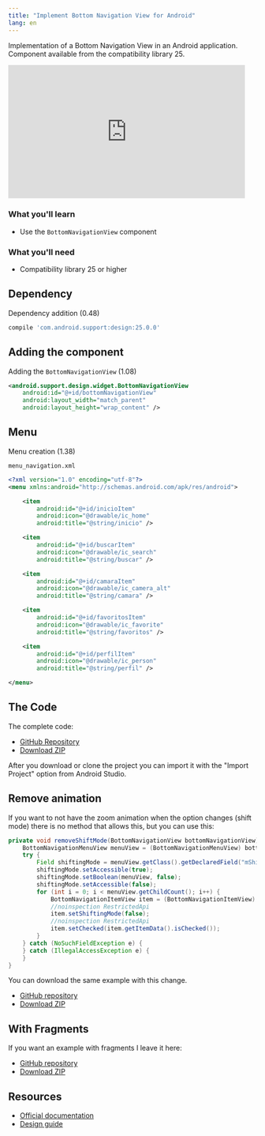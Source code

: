 ```yaml
---
title: "Implement Bottom Navigation View for Android"
lang: en
---
```

Implementation of a Bottom Navigation View in an Android application. Component available from the compatibility library 25.

<iframe width="480" height="270" src="https://www.youtube.com/embed/aTPwcWQIckw" frameborder="0" allow="accelerometer; autoplay; encrypted-media; gyroscope; picture-in-picture" allowfullscreen></iframe>

### What you'll learn

* Use the `BottomNavigationView` component

### What you'll need

* Compatibility library 25 or higher

## Dependency
Dependency addition (0.48)

```groovy
compile 'com.android.support:design:25.0.0'
```

## Adding  the component

Adding the `BottomNavigationView` (1.08)

```xml
<android.support.design.widget.BottomNavigationView  
    android:id="@+id/bottomNavigationView"
    android:layout_width="match_parent"
    android:layout_height="wrap_content" />
```

## Menu

Menu creation (1.38)

`menu_navigation.xml`

```xml
<?xml version="1.0" encoding="utf-8"?>  
<menu xmlns:android="http://schemas.android.com/apk/res/android">

    <item
        android:id="@+id/inicioItem"
        android:icon="@drawable/ic_home"
        android:title="@string/inicio" />

    <item
        android:id="@+id/buscarItem"
        android:icon="@drawable/ic_search"
        android:title="@string/buscar" />

    <item
        android:id="@+id/camaraItem"
        android:icon="@drawable/ic_camera_alt"
        android:title="@string/camara" />

    <item
        android:id="@+id/favoritosItem"
        android:icon="@drawable/ic_favorite"
        android:title="@string/favoritos" />

    <item
        android:id="@+id/perfilItem"
        android:icon="@drawable/ic_person"
        android:title="@string/perfil" />

</menu>
```

## The Code
The complete code:

* [GitHub Repository](https://github.com/adanieldev/BottomNavigationViewSample)
* [Download ZIP](https://github.com/adanieldev/BottomNavigationViewSample/archive/master.zip)

After you download or clone the project you can import it with the "Import Project" option from Android Studio.

## Remove animation

If you want to not have the zoom animation when the option changes (shift mode) there is no method that allows this, but you can use this:

```java
private void removeShiftMode(BottomNavigationView bottomNavigationView) {
    BottomNavigationMenuView menuView = (BottomNavigationMenuView) bottomNavigationView.getChildAt(0);
    try {
        Field shiftingMode = menuView.getClass().getDeclaredField("mShiftingMode");
        shiftingMode.setAccessible(true);
        shiftingMode.setBoolean(menuView, false);
        shiftingMode.setAccessible(false);
        for (int i = 0; i < menuView.getChildCount(); i++) {
            BottomNavigationItemView item = (BottomNavigationItemView) menuView.getChildAt(i);
            //noinspection RestrictedApi
            item.setShiftingMode(false);
            //noinspection RestrictedApi
            item.setChecked(item.getItemData().isChecked());
        }
    } catch (NoSuchFieldException e) {
    } catch (IllegalAccessException e) {
    }
}
```

You can download the same example with this change.

* [GitHub repository](https://github.com/adanieldev/BottomNavigationViewSample/tree/remove-shift)
* [Download ZIP](https://github.com/adanieldev/BottomNavigationViewSample/archive/remove-shift.zip)

## With Fragments

If you want an example with fragments I leave it here:

* [GitHub repository](https://github.com/adanieldev/BottomNavigationViewSample/tree/fragments)
* [Download ZIP](https://github.com/adanieldev/BottomNavigationViewSample/archive/fragments.zip)

## Resources

* [Official documentation](https://developer.android.com/reference/android/support/design/widget/BottomNavigationView.html)
* [Design guide](https://material.io/design/components/bottom-navigation.html)
